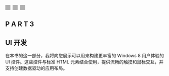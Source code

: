 ![images](img/3squ.jpg)

## P A R T 3

## UI 开发

在本书的这一部分，我将向您展示可以用来构建更丰富的 Windows 8 用户体验的 UI 控件。这些控件与标准 HTML 元素结合使用，提供流畅的触摸和鼠标交互，并支持创建数据驱动的应用布局。